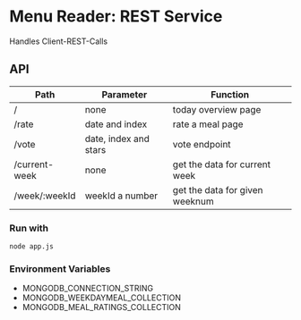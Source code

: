 # Menu Reader: REST Service

Handles Client-REST-Calls

## API
| Path          | Parameter   | Function                           |
|---------------|-------------|------------------------------------|
| /             | none        | today overview page                |
| /rate         | date and index | rate a meal page                |
| /vote         | date, index and stars | vote endpoint            |
| /current-week | none        | get the data for current week      |
| /week/:weekId | weekId a number | get the data for given weeknum |


### Run with
        
    node app.js

### Environment Variables 
    
- MONGODB_CONNECTION_STRING
- MONGODB_WEEKDAYMEAL_COLLECTION
- MONGODB_MEAL_RATINGS_COLLECTION